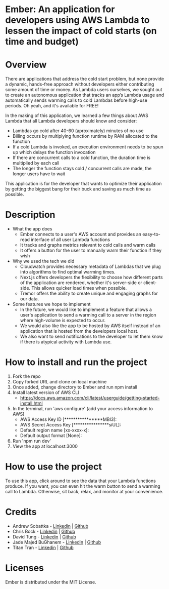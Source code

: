
# Ember: An application for developers using AWS Lambda to lessen the impact of cold starts (on time and budget)

# Overview
There are applications that address the cold start problem, but none provide a dynamic, hands-free approach without developers either contributing some amount of time or money. As Lambda users ourselves, we sought out to create an autonomous application that tracks an app’s Lambda usage and automatically sends warming calls to cold Lambdas before high-use periods. Oh yeah, and it's available for FREE! 

In the making of this application, we learned a few things about AWS Lambda that all Lambda developers should know and consider:
  - Lambdas go cold after 40-60 (aproximately) minutes of no use 
  - Billing occurs by multiplying function runtime by RAM allocated to the function
  - If a cold Lambda is invoked, an execution environment needs to be spun up which delays the function invocation
  - If there are concurrent calls to a cold function, the duration time is multiplied by each call
  - The longer the function stays cold / concurrent calls are made, the longer users have to wait

This application is for the developer that wants to optimize their application by getting the biggest bang for their buck and saving as much time as possible.

# Description
- What the app does
    - Ember connects to a user's AWS account and provides an easy-to-read interface of all user Lambda functions
    - It tracks and graphs metrics relevant to cold calls and warm calls
    - It offers a button for the user to manually warm their function if they wish
- Why we used the tech we did
    - Cloudwatch provides necessary metadata of Lambdas that we plug into algorithms to find optimal warming times.
    - Next.js offers developers the flexibility to choose how different parts of the application are rendered, whether it's server-side or client-side. This allows quicker load times when possible.
    - Tremor offers the ability to create unique and engaging graphs for our data.
- Some features we hope to implement
    - In the future, we would like to implement a feature that allows a user's application to send a warming call to a server in the region where high-volume is expected to occur.
    - We would also like the app to be hosted by AWS itself instead of an application that is hosted from the developers local host. 
    - We also want to send notifications to the developer to let them know if there is atypical activity with Lambda use. 

# How to install and run the project
 1. Fork the repo 
 2. Copy forked URL and clone on local machine
 3. Once added, change directory to Ember and run npm install
 4. Install latest version of AWS CLI
    - https://docs.aws.amazon.com/cli/latest/userguide/getting-started-install.html 
 5. In the terminal, run 'aws configure' (add your access information to AWS)
    - AWS Access Key ID [****************MBI3]: 
    - AWS Secret Access Key [****************siUL]: 
    - Default region name [xx-xxxx-x]: 
    - Default output format [None]: 
 6. Run 'npm run dev'
 7. View the app at localhost:3000

# How to use the project
To use this app, click around to see the data that your Lambda functions produce. If you want, you can even hit the warm button to send a warming call to Lambda. Otherwise, sit back, relax, and monitor at your convenience.

# Credits
 - Andrew Sobattka - <a href='https://www.linkedin.com/in/andrewsobottka/'>Linkedin</a>  | <a href='https://github.com/andrewsobottka'>Github</a> 
 - Chris Bock - <a href='https://www.linkedin.com/in/christopher-j-bock/'>Linkedin</a> | <a href='https://github.com/josebock02'>Github</a> 
 - David Tung - <a href='https://www.linkedin.com/in/yuhsuantung/'>Linkedin</a>  | <a href='https://github.com/Davidasahi'>Github</a> 
 - Jade Majed BuGhanem - <a href='https://www.linkedin.com/in/jade-majed-boughanem-6b2a79b8/'>Linkedin</a>  | <a href='https://github.com/majedbg'>Github</a> 
 - Titan Tran - <a href='https://www.linkedin.com/in/titantran/'>Linkedin</a>  | <a href='https://github.com/titrn'>Github</a> 

# Licenses
Ember is distributed under the MIT License.
